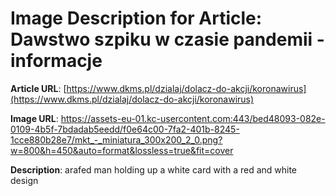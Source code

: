 # Image Description for Article: Dawstwo szpiku w czasie pandemii - informacje
**Article URL**: [https://www.dkms.pl/dzialaj/dolacz-do-akcji/koronawirus](https://www.dkms.pl/dzialaj/dolacz-do-akcji/koronawirus)

**Image URL**: https://assets-eu-01.kc-usercontent.com:443/bed48093-082e-0109-4b5f-7bdadab5eedd/f0e64c00-7fa2-401b-8245-1cce880b28e7/mkt_-_miniatura_300x200_2_0.png?w=800&h=450&auto=format&lossless=true&fit=cover

**Description**: arafed man holding up a white card with a red and white design
